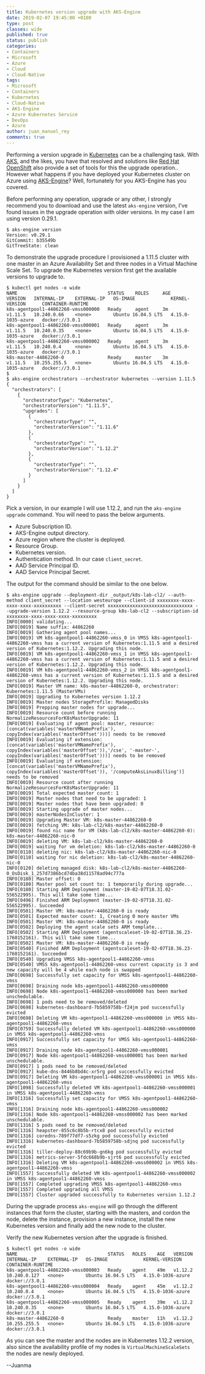 ```yaml
---
title: Kubernetes version upgrade with AKS-Engine
date: 2019-02-07 19:45:00 +0100
type: post
classes: wide
published: true
status: publish
categories:
- Containers
- Microsoft
- Azure
- Cloud
- Cloud-Native
tags:
- Microsoft
- Containers
- Kubernetes
- Cloud-Native
- AKS-Engine
- Azure Kubernetes Service
- DevOps
- Azure
author: juan_manuel_rey
comments: true
---
```


Performing a version upgrade in [Kubernetes](https://kubernetes.io/) can be a challenging task. With [AKS](https://azure.microsoft.com/en-us/services/container-service/), and the likes, you have that resolved and solutions like [Red Hat OpenShift](https://www.openshift.com/) also provide a set of tools for this the upgrade operation.. However what happens if you have deployed your Kubernetes cluster on Azure using [AKS-Engine](https://github.com/Azure/aks-engine)? Well, fortunately for you AKS-Engine has you covered.

Before performing any operation, upgrade or any other, I strongly recommend you to download and use the latest `aks-engine` version, I've found issues in the upgrade operation with older versions. In my case I am using version 0.29.1.

```text
$ aks-engine version
Version: v0.29.1
GitCommit: b35549b
GitTreeState: clean
```

To demonstrate the upgrade procedure I provisioned a 1.11.5 cluster with one master in an Azure Availability Set and three nodes in a Virtual Machine Scale Set. To upgrade the Kubernetes version first get the available versions to upgrade to.

```text
$ kubectl get nodes -o wide
NAME                                 STATUS    ROLES     AGE       VERSION   INTERNAL-IP    EXTERNAL-IP   OS-IMAGE             KERNEL-VERSION      CONTAINER-RUNTIME
k8s-agentpool1-44862260-vmss000000   Ready     agent     3m        v1.11.5   10.240.0.66    <none>        Ubuntu 16.04.5 LTS   4.15.0-1035-azure   docker://3.0.1
k8s-agentpool1-44862260-vmss000001   Ready     agent     3m        v1.11.5   10.240.0.35    <none>        Ubuntu 16.04.5 LTS   4.15.0-1035-azure   docker://3.0.1
k8s-agentpool1-44862260-vmss000002   Ready     agent     3m        v1.11.5   10.240.0.4     <none>        Ubuntu 16.04.5 LTS   4.15.0-1035-azure   docker://3.0.1
k8s-master-44862260-0                Ready     master    3m        v1.11.5   10.255.255.5   <none>        Ubuntu 16.04.5 LTS   4.15.0-1035-azure   docker://3.0.1
$
$ aks-engine orchestrators --orchestrator kubernetes --version 1.11.5
{
  "orchestrators": [
    {
      "orchestratorType": "Kubernetes",
      "orchestratorVersion": "1.11.5",
      "upgrades": [
        {
          "orchestratorType": "",
          "orchestratorVersion": "1.11.6"
        },
        {
          "orchestratorType": "",
          "orchestratorVersion": "1.12.2"
        },
        {
          "orchestratorType": "",
          "orchestratorVersion": "1.12.4"
        }
      ]
    }
  ]
}
```

Pick a version, in our example I will use 1.12.2, and run the `aks-engine upgrade` command. You will need to pass the below arguments.

- Azure Subscription ID.
- AKS-Engine output directory.
- Azure region where the cluster is deployed.
- Resource Group.
- Kubernetes version.
- Authentication method. In our case `client_secret`.
- AAD Service Principal ID.
- AAD Service Principal Secret.

The output for the command should be similar to the one below.

```text
$ aks-engine upgrade --deployment-dir _output/k8s-lab-cl2/ --auth-method client_secret --location westeurope --client-id xxxxxxxx-xxxx-xxxx-xxxx-xxxxxxxxxx --client-secret xxxxxxxxxxxxxxxxxxxxxxxxxxxxxxx --upgrade-version 1.12.2 --resource-group k8s-lab-cl2 --subscription-id xxxxxxxx-xxxx-xxxx-xxxx-xxxxxxxxx 
INFO[0000] validating...
INFO[0019] Name suffix: 44862260
INFO[0019] Gathering agent pool names...
INFO[0019] VM k8s-agentpool1-44862260-vmss_0 in VMSS k8s-agentpool1-44862260-vmss has a current version of Kubernetes:1.11.5 and a desired version of Kubernetes:1.12.2. Upgrading this node.
INFO[0019] VM k8s-agentpool1-44862260-vmss_1 in VMSS k8s-agentpool1-44862260-vmss has a current version of Kubernetes:1.11.5 and a desired version of Kubernetes:1.12.2. Upgrading this node.
INFO[0019] VM k8s-agentpool1-44862260-vmss_2 in VMSS k8s-agentpool1-44862260-vmss has a current version of Kubernetes:1.11.5 and a desired version of Kubernetes:1.12.2. Upgrading this node.
INFO[0019] Master VM name: k8s-master-44862260-0, orchestrator: Kubernetes:1.11.5 (MasterVMs)
INFO[0019] Upgrading to Kubernetes version 1.12.2
INFO[0019] Master nodes StorageProfile: ManagedDisks
INFO[0019] Prepping master nodes for upgrade...
INFO[0019] Resource count before running NormalizeResourcesForK8sMasterUpgrade: 11
INFO[0019] Evaluating if agent pool: master, resource: [concat(variables('masterVMNamePrefix'), copyIndex(variables('masterOffset')))] needs to be removed
INFO[0019] Evaluating if extension: [concat(variables('masterVMNamePrefix'), copyIndex(variables('masterOffset')),'/cse', '-master-', copyIndex(variables('masterOffset')))] needs to be removed
INFO[0019] Evaluating if extension: [concat(variables('masterVMNamePrefix'), copyIndex(variables('masterOffset')), '/computeAksLinuxBilling')] needs to be removed
INFO[0019] Resource count after running NormalizeResourcesForK8sMasterUpgrade: 11
INFO[0019] Total expected master count: 1
INFO[0019] Master nodes that need to be upgraded: 1
INFO[0019] Master nodes that have been upgraded: 0
INFO[0019] Starting upgrade of master nodes...
INFO[0019] masterNodesInCluster: 1
INFO[0019] Upgrading Master VM: k8s-master-44862260-0
INFO[0019] fetching VM: k8s-lab-cl2/k8s-master-44862260-0
INFO[0019] found nic name for VM (k8s-lab-cl2/k8s-master-44862260-0): k8s-master-44862260-nic-0
INFO[0019] deleting VM: k8s-lab-cl2/k8s-master-44862260-0
INFO[0019] waiting for vm deletion: k8s-lab-cl2/k8s-master-44862260-0
INFO[0110] deleting nic: k8s-lab-cl2/k8s-master-44862260-nic-0
INFO[0110] waiting for nic deletion: k8s-lab-cl2/k8s-master-44862260-nic-0
INFO[0120] deleting managed disk: k8s-lab-cl2/k8s-master-44862260-0_OsDisk_1_257d7386bcd74ba38d11578ad94c777a
INFO[0180] Master offset: 0
INFO[0180] Master pool set count to: 1 temporarily during upgrade...
INFO[0180] Starting ARM Deployment (master-19-02-07T18.31.02-556522995). This will take some time...
INFO[0496] Finished ARM Deployment (master-19-02-07T18.31.02-556522995). Succeeded
INFO[0501] Master VM: k8s-master-44862260-0 is ready
INFO[0501] Expected master count: 1, Creating 0 more master VMs
INFO[0501] Master VM: k8s-master-44862260-0 is ready
INFO[0502] Deploying the agent scale sets ARM template...
INFO[0502] Starting ARM Deployment (agentscaleset-19-02-07T18.36.23-1760152161). This will take some time...
INFO[0502] Master VM: k8s-master-44862260-0 is ready
INFO[0540] Finished ARM Deployment (agentscaleset-19-02-07T18.36.23-1760152161). Succeeded
INFO[0540] Upgrading VMSS k8s-agentpool1-44862260-vmss
INFO[0540] VMSS k8s-agentpool1-44862260-vmss current capacity is 3 and new capacity will be 4 while each node is swapped
INFO[0698] Successfully set capacity for VMSS k8s-agentpool1-44862260-vmss
INFO[0698] Draining node k8s-agentpool1-44862260-vmss000000
INFO[0698] Node k8s-agentpool1-44862260-vmss000000 has been marked unschedulable.
INFO[0698] 1 pods need to be removed/deleted
INFO[0698] kubernetes-dashboard-7b5859758b-f24jm pod successfully evicted
INFO[0698] Deleting VM k8s-agentpool1-44862260-vmss000000 in VMSS k8s-agentpool1-44862260-vmss
INFO[0759] Successfully deleted VM k8s-agentpool1-44862260-vmss000000 in VMSS k8s-agentpool1-44862260-vmss
INFO[0917] Successfully set capacity for VMSS k8s-agentpool1-44862260-vmss
INFO[0917] Draining node k8s-agentpool1-44862260-vmss000001
INFO[0917] Node k8s-agentpool1-44862260-vmss000001 has been marked unschedulable.
INFO[0917] 1 pods need to be removed/deleted
INFO[0917] kube-dns-8446b8bd4c-xr5rg pod successfully evicted
INFO[0917] Deleting VM k8s-agentpool1-44862260-vmss000001 in VMSS k8s-agentpool1-44862260-vmss
INFO[1098] Successfully deleted VM k8s-agentpool1-44862260-vmss000001 in VMSS k8s-agentpool1-44862260-vmss
INFO[1316] Successfully set capacity for VMSS k8s-agentpool1-44862260-vmss
INFO[1316] Draining node k8s-agentpool1-44862260-vmss000002
INFO[1316] Node k8s-agentpool1-44862260-vmss000002 has been marked unschedulable.
INFO[1316] 5 pods need to be removed/deleted
INFO[1316] heapster-855c6c8b5b-rtcx8 pod successfully evicted
INFO[1316] coredns-789f77df7-s5zkg pod successfully evicted
INFO[1316] kubernetes-dashboard-7b5859758b-sdjnq pod successfully evicted
INFO[1316] tiller-deploy-88c69b9b-gn6kg pod successfully evicted
INFO[1316] metrics-server-5fdc668b9b-sjrt6 pod successfully evicted
INFO[1316] Deleting VM k8s-agentpool1-44862260-vmss000002 in VMSS k8s-agentpool1-44862260-vmss
INFO[1557] Successfully deleted VM k8s-agentpool1-44862260-vmss000002 in VMSS k8s-agentpool1-44862260-vmss
INFO[1557] Completed upgrading VMSS k8s-agentpool1-44862260-vmss
INFO[1557] Completed upgrading all VMSS
INFO[1557] Cluster upgraded successfully to Kubernetes version 1.12.2
```

During the upgrade process `aks-engine` will go through the different instances that form the cluster, starting with the masters, and cordon the node, delete the instance, provision a new instance, install the new Kubernetes version and finally add the new node to the cluster.

Verify the new Kubernetes version after the upgrade is finished.

```text
$ kubectl get nodes -o wide
NAME                                 STATUS   ROLES    AGE   VERSION   INTERNAL-IP    EXTERNAL-IP   OS-IMAGE             KERNEL-VERSION      CONTAINER-RUNTIME
k8s-agentpool1-44862260-vmss000003   Ready    agent    49m   v1.12.2   10.240.0.127   <none>        Ubuntu 16.04.5 LTS   4.15.0-1036-azure   docker://3.0.1
k8s-agentpool1-44862260-vmss000004   Ready    agent    45m   v1.12.2   10.240.0.4     <none>        Ubuntu 16.04.5 LTS   4.15.0-1036-azure   docker://3.0.1
k8s-agentpool1-44862260-vmss000005   Ready    agent    39m   v1.12.2   10.240.0.35    <none>        Ubuntu 16.04.5 LTS   4.15.0-1036-azure   docker://3.0.1
k8s-master-44862260-0                Ready    master   11h   v1.12.2   10.255.255.5   <none>        Ubuntu 16.04.5 LTS   4.15.0-1036-azure   docker://3.0.1
```

As you can see the master and the nodes are in Kubernetes 1.12.2 version, also since the availability profile of my nodes is `VirtualMachineScaleSets` the nodes are newly deployed.

--Juanma
